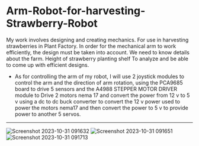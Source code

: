 # Arm-Robot-for-harvesting-Strawberry-Robot
My work involves designing and creating mechanics. For use in harvesting strawberries in Plant Factory. In order for the mechanical arm to work efficiently, the design must be taken into account. We need to know details about the farm. Height of strawberry planting shelf To analyze and be able to come up with efficient designs.
* As for controlling the arm of my robot, I will use 2 joystick modules to control the arm and the direction of arm rotation, using the PCA9685 board to drive 5 sensors and the A4988 STEPPER MOTOR DRIVER module to Drive 2 motors nema 17 and convert the power from 12 v to 5 v using a dc to dc buck converter to convert the 12 v power used to power the motors nema17 and then convert the power to 5 v to provide power to another 5 servos.
----------------------------------------------------------------------------------------------
![Screenshot 2023-10-31 091632](https://github.com/smartfarmdiy/Arm-Robot-for-Strawberry/assets/63504401/42e69a73-5439-4d21-97f6-f0f63df71803)
![Screenshot 2023-10-31 091651](https://github.com/smartfarmdiy/Arm-Robot-for-Strawberry/assets/63504401/d0ea72aa-007b-42b2-a472-f9ab80980707)
![Screenshot 2023-10-31 091713](https://github.com/smartfarmdiy/Arm-Robot-for-Strawberry/assets/63504401/1732c2ec-e0a4-4011-963d-56e983f7ca28)
